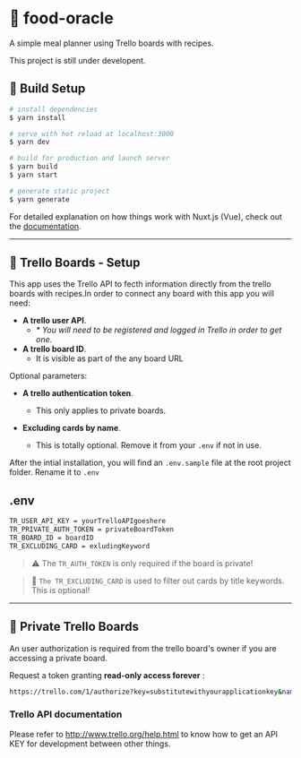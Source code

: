 # 🍜 food-oracle 
<p>A simple meal planner using Trello boards with recipes. 

This project is still under developent.</p>

## 🎢 Build Setup

```bash
# install dependencies
$ yarn install

# serve with hot reload at localhost:3000
$ yarn dev

# build for production and launch server
$ yarn build
$ yarn start

# generate static project
$ yarn generate
```

For detailed explanation on how things work with Nuxt.js (Vue), check out the [documentation](https://nuxtjs.org).

---

## 🌠 Trello Boards - Setup
This app uses the Trello API to fecth information directly from the trello boards with recipes.In order to connect any board with this app you will need:

* <b>A trello user API</b>. 
    * <i>* You will need to be registered and logged in Trello in order to get one</i>.
* <b>A trello board ID</b>. 
    * It is visible as part of the any board URL

Optional parameters:

* <b>A trello authentication token</b>. 
    * This only applies to private boards.

* <b>Excluding cards by name</b>. 
    * This is totally optional. Remove it from your `.env` if not in use.

 After the intial installation, you will find an `.env.sample` file at the root project folder. Rename it to `.env`

## .env
```bash
TR_USER_API_KEY = yourTrelloAPIgoeshere
TR_PRIVATE_AUTH_TOKEN = privateBoardToken
TR_BOARD_ID = boardID
TR_EXCLUDING_CARD = exludingKeyword
```
> ⚠️ The `TR_AUTH_TOKEN` is only required if the board is private!

> 🎯 `The TR_EXCLUDING_CARD` is used to filter out cards by title keywords. This is optional!

---

## 🥑 Private Trello Boards
<p>An user authorization is required from the trello board's owner if you are accessing a private board.</p>

<p>Request a token granting <b>read-only access forever</b> :</p>

```bash 
https://trello.com/1/authorize?key=substitutewithyourapplicationkey&name=My+Application&expiration=never&response_type=token
```

### Trello API documentation
Please refer to http://www.trello.org/help.html to know how to get an API KEY for development between other things.
